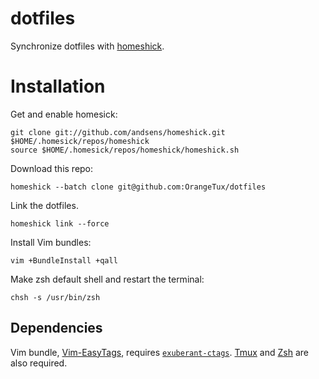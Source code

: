 dotfiles
========
Synchronize dotfiles with [homeshick][1].

Installation
============
Get and enable homesick:

    git clone git://github.com/andsens/homeshick.git $HOME/.homesick/repos/homeshick
    source $HOME/.homesick/repos/homeshick/homeshick.sh

Download this repo:
    
    homeshick --batch clone git@github.com:OrangeTux/dotfiles

Link the dotfiles.
    
    homeshick link --force

Install Vim bundles:

    vim +BundleInstall +qall

Make zsh default shell and restart the terminal:

    chsh -s /usr/bin/zsh

Dependencies
------------
Vim bundle, [Vim-EasyTags][2], requires [`exuberant-ctags`][3]. [Tmux][4] and [Zsh][5] are also required.

[1]:https://github.com/andsens/homeshick
[2]:https://github.com/xolox/vim-easytags
[3]:http://ctags.sourceforge.net/
[4]:http://tmux.sourceforge.net/
[5]:http://www.zsh.org/
